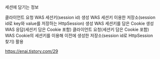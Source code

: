 세션에 담기는 정보

클라이언트 요청
WAS 세션키(session id) 생성
WAS 세션키 이용한 저장소(session id로 key와 value를 저장하는 HttpSession) 생성
WAS 세션키를 담은 Cookie 생성
WAS 응답(세션키 담은 Cookie 포함)
클라이언트 요청(세션키 담은 Cookie 포함)
WAS Cookie의 세션키를 이용해 이전에 생성한 저장소(session id로 HttpSession 찾기) 활용


https://enai.tistory.com/29
